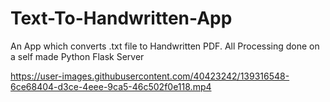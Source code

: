 # Text-To-Handwritten-App

An App which converts .txt file to Handwritten PDF. All Processing done on a self made Python Flask Server

https://user-images.githubusercontent.com/40423242/139316548-6ce68404-d3ce-4eee-9ca5-46c502f0e118.mp4

